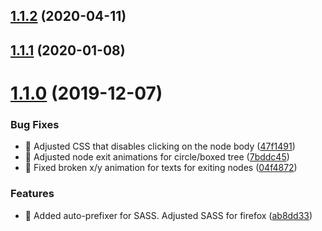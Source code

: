 ## [1.1.2](https://github.com/deltoss/d3-mitch-tree/compare/v1.1.1...v1.1.2) (2020-04-11)

## [1.1.1](https://github.com/deltoss/d3-mitch-tree/compare/v1.1.0...v1.1.1) (2020-01-08)

# [1.1.0](https://github.com/deltoss/d3-mitch-tree/compare/v1.0.7...v1.1.0) (2019-12-07)


### Bug Fixes

* 🐛 Adjusted CSS that disables clicking on the node body ([47f1491](https://github.com/deltoss/d3-mitch-tree/commit/47f1491ba296a84130a5f4edde69fecca060f1d6))
* 🐛 Adjusted node exit animations for circle/boxed tree ([7bddc45](https://github.com/deltoss/d3-mitch-tree/commit/7bddc45b2869c2cfa5c20834e07449b7c2a02af6))
* 🐛 Fixed broken x/y animation for texts for exiting nodes ([04f4872](https://github.com/deltoss/d3-mitch-tree/commit/04f487230d4ea3b6078760edc3aa6501f299c0b9))


### Features

* 🎸 Added auto-prefixer for SASS. Adjusted SASS for firefox ([ab8dd33](https://github.com/deltoss/d3-mitch-tree/commit/ab8dd33fcc3cab8460967a43397a3c7096ed375d))
